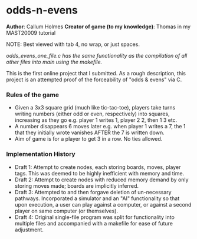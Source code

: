 # odds-n-evens

**Author**: Callum Holmes
**Creator of game (to my knowledge)**: Thomas in my MAST20009 tutorial

NOTE: Best viewed with tab 4, no wrap, or just spaces.

*odds_evens_one_file.c has the same functionality as the compilation of all other files into main using the makefile.*

This is the first online project that I submitted. As a rough description, this project is an attempted proof of the forceability of "odds & evens" via C.

### Rules of the game
- Given a 3x3 square grid (much like tic-tac-toe), players take turns writing numbers (either odd or even, respectively) into squares,  increasing as they go e.g. player 1 writes 1, player 2 2, then 1 3 etc.
- A number disappears 6 moves later e.g. when player 1 writes a 7, the 1 that they initially wrote vanishes AFTER the 7 is written down.
- Aim of game is for a player to get 3 in a row. No ties allowed. 

### Implementation History
- Draft 1: Attempt to create nodes, each storing boards, moves, player tags. This was deemed to be highly inefficient with memory and time. 
- Draft 2: Attempt to create nodes with reduced memory demand by only storing moves made; boards are implicitly inferred.
- Draft 3: Attempted to and then forgave deletion of un-necessary pathways. Incorporated a simulator and an "AI" functionality so that upon execution, a user can play against a computer, or against a second player on same computer (or themselves). 
- Draft 4: Original single-file program was split for functionality into multiple files and accompanied with a makefile for ease of future adjustment.
